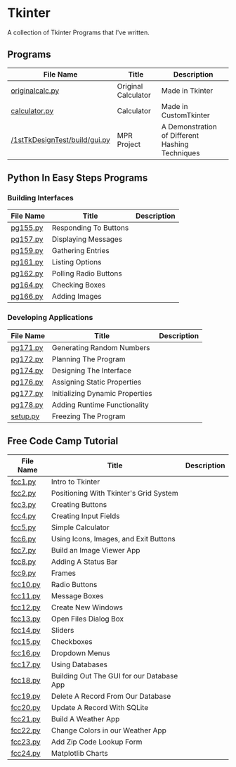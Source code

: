 # Tkinter
A collection of Tkinter Programs that I've written.

## Programs

| File Name                                                      | Title               | Description                                     |
| -------------------------------------------------------------- | ------------------- | ----------------------------------------------- |
| [originalcalc.py](originalcalc.py)                             | Original Calculator | Made in Tkinter                                 |
| [calculator.py](calculator.py)                                 | Calculator          | Made in CustomTkinter                           |
| [/1stTkDesignTest/build/gui.py](/1stTkDesignTest/build/gui.py) | MPR Project         | A Demonstration of Different Hashing Techniques |

## Python In Easy Steps Programs

### Building Interfaces

| File Name            | Title                 | Description |
| -------------------- | --------------------- | ----------- |
| [pg155.py](pg155.py) | Responding To Buttons |             |
| [pg157.py](pg157.py) | Displaying Messages   |             |
| [pg159.py](pg159.py) | Gathering Entries     |             |
| [pg161.py](pg161.py) | Listing Options       |             |
| [pg162.py](pg162.py) | Polling Radio Buttons |             |
| [pg164.py](pg164.py) | Checking Boxes        |             |
| [pg166.py](pg166.py) | Adding Images         |             |

### Developing Applications
| File Name            | Title                           | Description |
| -------------------- | ------------------------------- | ----------- |
| [pg171.py](pg171.py) | Generating Random Numbers       |             |
| [pg172.py](pg172.py) | Planning The Program            |             |
| [pg174.py](pg174.py) | Designing The Interface         |             |
| [pg176.py](pg176.py) | Assigning Static Properties     |             |
| [pg177.py](pg177.py) | Initializing Dynamic Properties |             |
| [pg178.py](pg178.py) | Adding Runtime Functionality    |             |
| [setup.py](setup.py) | Freezing The Program            |             |

## Free Code Camp Tutorial

| File Name            | Title                                     | Description |
| -------------------- | ----------------------------------------- | ----------- |
| [fcc1.py](fcc1.py)   | Intro to Tkinter                          |             |
| [fcc2.py](fcc2.py)   | Positioning With Tkinter's Grid System    |             |
| [fcc3.py](fcc3.py)   | Creating Buttons                          |             |
| [fcc4.py](fcc4.py)   | Creating Input Fields                     |             |
| [fcc5.py](fcc5.py)   | Simple Calculator                         |             |
| [fcc6.py](fcc6.py)   | Using Icons, Images, and Exit Buttons     |             |
| [fcc7.py](fcc7.py)   | Build an Image Viewer App                 |             |
| [fcc8.py](fcc8.py)   | Adding A Status Bar                       |             |
| [fcc9.py](fcc9.py)   | Frames                                    |             |
| [fcc10.py](fcc10.py) | Radio Buttons                             |             |
| [fcc11.py](fcc11.py) | Message Boxes                             |             |
| [fcc12.py](fcc12.py) | Create New Windows                        |             |
| [fcc13.py](fcc13.py) | Open Files Dialog Box                     |             |
| [fcc14.py](fcc14.py) | Sliders                                   |             |
| [fcc15.py](fcc15.py) | Checkboxes                                |             |
| [fcc16.py](fcc16.py) | Dropdown Menus                            |             |
| [fcc17.py](fcc17.py) | Using Databases                           |             |
| [fcc18.py](fcc18.py) | Building Out The GUI for our Database App |             |
| [fcc19.py](fcc19.py) | Delete A Record From Our Database         |             |
| [fcc20.py](fcc20.py) | Update A Record With SQLite               |             |
| [fcc21.py](fcc21.py) | Build A Weather App                       |             |
| [fcc22.py](fcc22.py) | Change Colors in our Weather App          |             |
| [fcc23.py](fcc23.py) | Add Zip Code Lookup Form                  |             |
| [fcc24.py](fcc24.py) | Matplotlib Charts                         |             |